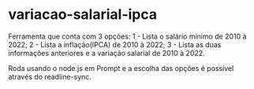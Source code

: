# variacao-salarial-ipca

Ferramenta que conta com 3 opções:
1 - Lista o salário mínimo de 2010 à 2022;
2 - Lista a inflação(IPCA) de 2010 à 2022;
3 - Lista as duas informações anteriores e a variação salarial de 2010 à 2022.

Roda usando o node.js em Prompt e a escolha das opções é possível através do readline-sync.
